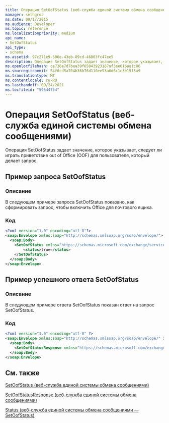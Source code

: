```yaml
---
title: Операция SetOofStatus (веб-служба единой системы обмена сообщениями)
manager: sethgros
ms.date: 09/17/2015
ms.audience: Developer
ms.topic: reference
ms.localizationpriority: medium
api_name:
- SetOofStatus
api_type:
- schema
ms.assetid: 97c271e9-506e-43eb-89cd-46803fc47ee5
description: Операция SetOofStatus задает значение, которое указывает, следует ли играть приветствие out of Office (OOF) для пользователя, который делает запрос.
ms.openlocfilehash: ce736e7d7bea39f65843923187af3ae616ae1c86
ms.sourcegitcommit: 54f6cd5a704b36b76d110ee53a6d6c1c3e15f5a9
ms.translationtype: MT
ms.contentlocale: ru-RU
ms.lasthandoff: 09/24/2021
ms.locfileid: "59544754"
---
```

# <a name="setoofstatus-operation-um-web-service"></a>Операция SetOofStatus (веб-служба единой системы обмена сообщениями)

Операция SetOofStatus задает значение, которое указывает, следует ли играть приветствие out of Office (OOF) для пользователя, который делает запрос.
  
## <a name="setoofstatus-request-example"></a>Пример запроса SetOofStatus

### <a name="description"></a>Описание

В следующем примере запроса SetOofStatus показано, как сформировать запрос, чтобы включить Office для почтового ящика.
  
### <a name="code"></a>Код

```XML
<?xml version="1.0" encoding="utf-8"?>
<soap:Envelope xmlns:soap="http://schemas.xmlsoap.org/soap/envelope/">
  <soap:Body>
    <SetOofStatus xmlns="https://schemas.microsoft.com/exchange/services/2006/messages">
        <status>true</status>
    </SetOofStatus>
  </soap:Body>
</soap:Envelope>
```

## <a name="successful-setoofstatus-response-example"></a>Пример успешного ответа SetOofStatus

### <a name="description"></a>Описание

В следующем примере ответа SetOofStatus показан ответ на запрос SetOofStatus.
  
### <a name="code"></a>Код

```XML
<?xml version="1.0" encoding="utf-8" ?> 
<soap:Envelope xmlns:soap="http://schemas.xmlsoap.org/soap/envelope/" xmlns:xsi="http://www.w3.org/2001/XMLSchema-instance" xmlns:xsd="http://www.w3.org/2001/XMLSchema">
  <soap:Body>
    <SetOofStatusResponse xmlns="https://schemas.microsoft.com/exchange/services/2006/messages" /> 
  </soap:Body>
</soap:Envelope>
```

## <a name="see-also"></a>См. также



[SetOofStatus (веб-служба единой системы обмена сообщениями)](setoofstatus-um-web-service.md)
  
[SetOofStatusResponse (веб-служба единой системы обмена сообщениями)](setoofstatusresponse-um-web-service.md)
  
[Status (веб-служба единой системы обмена сообщениями — SetOofStatus)](status-um-web-servicesetoofstatus.md)

